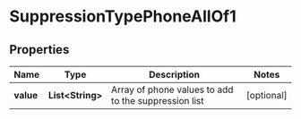 

# SuppressionTypePhoneAllOf1


## Properties

| Name | Type | Description | Notes |
|------------ | ------------- | ------------- | -------------|
|**value** | **List&lt;String&gt;** | Array of phone values to add to the suppression list |  [optional] |



